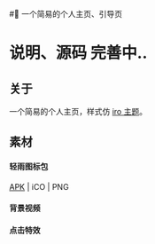 
#🌈 一个简易的个人主页、引导页

# 说明、源码 完善中..

## 关于
一个简易的个人主页，样式仿 [iro 主题](https://iro.tw/)。


## 素材


#### 轻雨图标包
[APK](https://www.coolapk.com/apk/me.morirain.dev.iconpack.pure) |  iCO  | PNG

#### 背景视频

#### 点击特效


